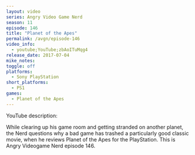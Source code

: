 ```yaml
---
layout: video
series: Angry Video Game Nerd
season: 11
episode: 146
title: "Planet of the Apes"
permalink: /avgn/episode-146
video_info:
  - youtube;YouTube;zbAoITuMqg4
release_date: 2017-07-04
mike_notes:
toggle: off
platforms:
  - Sony PlayStation
short_platforms:
  - PS1
games:
  - Planet of the Apes
---
```


<p class="yt-description">YouTube description:</p>

While clearing up his game room and getting stranded on another planet, the Nerd questions why a bad game has trashed a particularly good classic movie, when he reviews Planet of the Apes for the PlayStation. This is Angry Videogame Nerd episode 146.